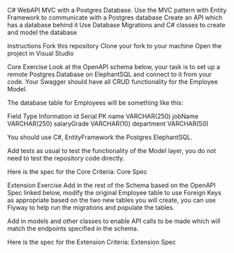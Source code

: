 C# WebAPI MVC with a Postgres Database.
Use the MVC pattern with Entity Framework to communicate with a Postgres database Create an API which has a database behind it Use Database Migrations and C# classes to create and model the database

Instructions Fork this repository Clone your fork to your machine Open the project in Visual Studio

Core Exercise
Look at the OpenAPI schema below, your task is to set up a remote Postgres Database on ElephantSQL and connect to it from your code. Your Swagger should have all CRUD functionality for the Employee Model.

The database table for Employees will be something like this:

Field Type Information id Serial PK name VARCHAR(250) jobName VARCHAR(250) salaryGrade VARCHAR(10) department VARCHAR(50)

You should use C#, EntityFramework the Postgres ElephantSQL.

Add tests as usual to test the functionality of the Model layer, you do not need to test the repository code directly.

Here is the spec for the Core Criteria: Core Spec

Extension Exercise
Add in the rest of the Schema based on the OpenAPI Spec linked below, modify the original Employee table to use Foreign Keys as appropriate based on the two new tables you will create, you can use Flyway to help run the migrations and populate the tables.

Add in models and other classes to enable API calls to be made which will match the endpoints specified in the schema.

Here is the spec for the Extension Criteria: Extension Spec
